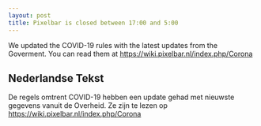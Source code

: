 ```yaml
---
layout: post
title: Pixelbar is closed between 17:00 and 5:00
---
```


We updated the COVID-19 rules with the latest updates from the Goverment. You can read them at  <https://wiki.pixelbar.nl/index.php/Corona>

<h2>Nederlandse Tekst</h2>

De regels omtrent COVID-19 hebben een update gehad met nieuwste gegevens vanuit de Overheid. Ze zijn te lezen op <https://wiki.pixelbar.nl/index.php/Corona>
